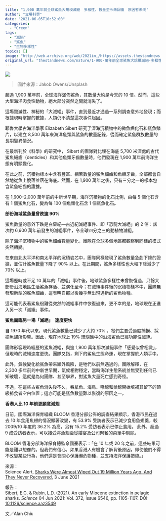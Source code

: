 ```yaml
---
title: "1,900 萬年前全球鯊魚大規模滅絕　多樣性、數量至今未回復　原因暫未明"
author: "立場科學"
date: "2021-06-05T10:52:00"
categories:
  - "Green"
tags:
  - "滅絕"
  - "鯊魚"
  - "生物多樣性"
topics: []
image: "http://web.archive.org/web/2021im_/https://assets.thestandnews.com/media/photos/20210605-04_TvB5F.png"
original_url: "thestandnews.com/nature/1-900-萬年前全球鯊魚大規模滅絕-多樣性-數量至今未回復-原因暫未明"
---
```

![](http://web.archive.org/web/2021im_/https://assets.thestandnews.com/media/photos/20210605-04_TvB5F.png)
> 圖片來源：Jakob Owens/Unsplash

超過 1,900 萬年前，全球海洋滿佈鯊魚，其數量大約是今天的 10 倍。然而，這些大型海洋肉食性動物，絕大部分突然之間就消失了。

這場毀滅性、神秘的「大滅絕」事件，直到最近才通過一系列調查意外地發現；而根據現時掌握的數據，人類仍不清楚這次事件起因。

耶魯大學古海洋學家 Elizabeth Sibert 研究了深海沉積物中的微魚齒化石和鯊魚鱗片，以建立 8,500 萬年來海洋魚類與鯊魚的數量記錄，從而確定鯊魚群族數量的長期變異情況。

在最新刊於《科學》的研究中， Sibert 的團隊對比埋在海底 5,700 米深處的古代鯊魚細齒（denticles）和其他魚類牙齒數量時，他們發現在 1,900 萬年前海洋生態有明顯變化。

在此之前，沉積物樣本中含有豐富、相若數量的鯊魚細齒和魚類牙齒，全部都會自然地從魚上脫落並落在海底。然而，在 1,900 萬年之後，只有三分之一的樣本包含鯊魚細齒的證據。

在 1,600–2,000 萬年前的中新世早期，海洋沉積物的化石比例，由每 5 個化石含有 1 個鯊魚化石，變為每 100 個魚類化石含 1 個鯊魚化石。

**部份海域鯊魚量曾跌逾 90%** 

鯊魚數量的意外下跌是白堊紀—古近紀滅絕事件、即「恐龍大滅絕」的 2 倍：該次約 6,600 萬年前發生的滅絕事件，令全球四分之三的動植物滅絕。

除了海洋沉積物中的鯊魚細齒數量變化，團隊在全球多個地區都觀察到同樣的模式突然轉變。

在來自北太平洋和南太平洋的沉積岩芯中，團隊同樣發現了鯊魚數量急劇下降的證據，並估計鯊魚數量下降了 90% 以上。在此期間，鯊魚多樣性也大幅下降減少了 70% 以上。

這場歷時或不足 10 萬年的「滅絕」事件後，地球鯊魚多樣性未曾恢復過，只餘大部份沿海地區生活鯊魚存活、並演化至今；在滅絕事件後的沉積物樣本中，團隊無發現新型的鯊魚細齒，這表明自那以後幾乎無出現過新的鯊魚物種。

這可能代表著鯊魚很難從突然的滅絕事件中恢復過來，更不幸的是，地球現在正進入另一次「滅絕」事件。

**鯊魚面臨另一場「滅絕」　速度更快**

自 1970 年代以來，現代鯊魚數量已減少了大約 70% ，牠們主要受過度捕撈、採摘魚翅所影響。因此，現在地球上 19% 珊瑚礁中的沿海鯊魚已經功能性滅絕。

團隊形容現時經歷的鯊魚滅絕，與逾 1,900 萬年那次滅絕事件「感覺似曾相識」，但現時的滅絕速度更快。團隊又指，剩下的鯊魚生態命運，現在掌握於人類手中。

此外，氣候變化給鯊魚帶來額外風險，是牠們以前無遇過的。團隊解釋，在 2,300 多年前的中新世早期，氣候相對穩定，當時海洋生態系統並無受到任何已知破壞，這就是為何團隊、甚至學界，對鯊魚大量死亡感到奇怪。

不過，在這些古鯊魚消失後不久，吞拿魚、海鳥、喙鯨和鬚鯨開始填補其留下的頂級掠食者空白位置；這亦可能是鯊魚數量難以恢復的原因之一。

**香港人比 10 年前更願意減翅**

日前，國際海洋保育組織 BLOOM 香港分部公佈的調查結果顯示，香港市民在過去 10 年食用魚翅的情況顯著改變，有 53.9% 受訪者表示已減少食用魚翅羹，較 2009/10 年度的 36.2% 為高，另有 15.2% 受訪者表示已停止食用。 此外，超過 9 成受訪者表示，可以接受將魚翅羹從婚宴及公司聚餐的菜單中剔除。 

BLOOM 香港分部海洋保育總監佘國豪表示：「在 10 年或 20 年之前，這些結果可能是難以想像的。但我們有信心，如果香港人有機會了解背後原因，即使他們不得不改變某些行為，他們還是會關心保護瀕危物種，並支持海洋保護措施。」

來源：  
Science Alert, [Sharks Were Almost Wiped Out 19 Million Years Ago, And They Never Recovered](http://web.archive.org/web/20211229132718/https://www.sciencealert.com/newly-discovered-extinction-event-almost-obliterated-sharks-19-million-years-ago), 3 June 2021

報告：  
Sibert, E.C. & Rubin, L.D. (2021). An early Miocene extinction in pelagic sharks. _Science_ 04 Jun 2021: Vol. 372, Issue 6546, pp. 1105-1107. DOI: [10.1126/science.aaz3549](http://web.archive.org/web/20211229132718/https://science.sciencemag.org/content/372/6546/1105)

文／Alan Chiu